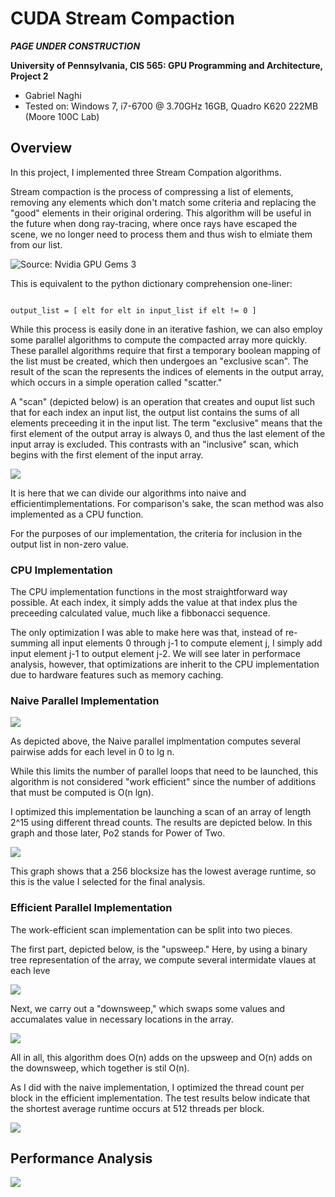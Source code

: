 CUDA Stream Compaction
======================

***PAGE UNDER CONSTRUCTION***

**University of Pennsylvania, CIS 565: GPU Programming and Architecture, Project 2**

* Gabriel Naghi
* Tested on: Windows 7, i7-6700 @ 3.70GHz 16GB, Quadro K620 222MB (Moore 100C Lab)

## Overview

In this project, I implemented three Stream Compation algorithms.

Stream compaction is the process of compressing a list of elements, removing any elements 
which don't match some criteria and replacing the "good" elements in their original ordering. 
This algorithm will be useful in the future when dong ray-tracing, where once rays have escaped 
the scene, we no longer need to process them and thus wish to elmiate them from our list.

![Source: Nvidia GPU Gems 3](images/stream_compaction.jpg)

This is equivalent to the python dictionary comprehension one-liner:

~~~

output_list = [ elt for elt in input_list if elt != 0 ]

~~~

While this process is easily done in an iterative fashion, we can also employ some parallel algorithms 
to compute the compacted array more quickly. These parallel algorithms require that first a temporary boolean 
mapping of the list must be created, which then undergoes an "exclusive scan". The result of the scan the represents the indices of elements in the output array, which occurs in a simple operation called "scatter."

A "scan" (depicted below) is an operation that creates and ouput list such that for each index an input list, the output list 
contains the sums of all elements preceeding it in the input list. The term "exclusive" means that the first 
element of the output array is always 0, and thus the last element of the input array is excluded. This contrasts 
with an "inclusive" scan, which begins with the first element of the input array.

![](images/scan.tiff)

It is here that we can divide our algorithms into naive and efficientimplementations. For comparison's sake, 
the scan method was also implemented as a CPU function.

For the purposes of our implementation, the criteria for inclusion in the output list in non-zero value.

### CPU Implementation

The CPU implementation functions in the most straightforward way possible. At each index, it simply adds the value at that index plus the preceeding calculated value, much like a fibbonacci sequence. 

The only optimization I was able to make here was that, instead of re-summing all input elements 0 through j-1 to compute 
element j, I simply add input element j-1 to output element j-2. We will see later in performace analysis, however, that
optimizations are inherit to the CPU implementation due to hardware features such as memory caching. 


### Naive Parallel Implementation

![](images/naive_parallel.tiff)

As depicted above, the Naive parallel implmentation computes several pairwise adds for each level in 0 to lg n. 

While this limits the number of parallel loops that need to be launched, this algorithm is not considered "work efficient" since the number of additions that must be computed is O(n lgn). 

I optimized this implementation be launching a scan of an array of length 2^15 using different thread counts. The results are depicted below. In this graph and those later, Po2 stands for Power of Two. 

![](images/naive_blocksize.png)

This graph shows that a 256 blocksize has the lowest average runtime, so this is the value I selected for the final analysis. 

### Efficient Parallel Implementation 

The work-efficient scan implementation can be split into two pieces. 

The first part, depicted below, is the "upsweep." Here, by using a binary tree representation of the array, we compute several intermidate vlaues at each leve

![](images/efficient_parallel_upsweep.tiff)

Next, we carry out a "downsweep," which swaps some values and accumalates value in necessary locations in the array. 

![](images/efficient_parallel_downsweep.tiff)

All in all, this algorithm does O(n) adds on the upsweep and O(n) adds on the downsweep, which together is stil O(n). 

As I did with the naive implementation, I optimized the thread count per block in the efficient implementation. The test results below indicate that the shortest average runtime occurs at 512 threads per block. 

![](images/efficient_blocksize.png)

## Performance Analysis

![](images/scan_times.png)
